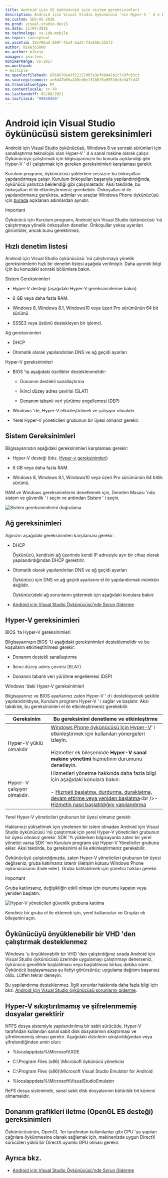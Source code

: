 ```yaml
---
title: Android için VS öykünücüsü için sistem gereksinimleri
description: Android için Visual Studio öykünücüsü 'nin Hyper-V ' d e bir sanal makine olarak çalışması için sistem gereksinimleri hakkında bilgi edinin.
ms.custom: SEO-VS-2020
ms.prod: visual-studio-dev15
ms.date: 11/04/2016
ms.technology: vs-ide-mobile
ms.topic: conceptual
ms.assetid: 35e766ad-269f-41e4-ba23-74a556c315f3
author: mikejo5000
ms.author: mikejo
manager: jmartens
monikerRange: vs-2017
ms.workload:
- multiple
ms.openlocfilehash: 8568670e43f21227db7e3ef88d41b2c7c0fc63c3
ms.sourcegitcommit: ae6d47b09a439cd0e13180f5e89510e3e347fd47
ms.translationtype: MT
ms.contentlocale: tr-TR
ms.lasthandoff: 02/08/2021
ms.locfileid: "99859469"
---
```

# <a name="system-requirements-for-the-visual-studio-emulator-for-android"></a>Android için Visual Studio öykünücüsü sistem gereksinimleri

Android için Visual Studio öykünücüsü, Windows 8 ve sonraki sürümleri için sanallaştırma teknolojisi olan Hyper-V ' d a sanal makine olarak çalışır. Öykünücüyü çalıştırmak için bilgisayarınızın bu konuda açıklandığı gibi Hyper-V ' d i çalıştırmak için gereken gereksinimleri karşılaması gerekir.

Kurulum programı, öykünücüsü yüklerken sessizce bu önkoşulları yapılandırmaya çalışır. Kurulum önkoşulları başarıyla yapılandırdığında, öykünücü yalnızca beklendiği gibi çalışmaktadır. Aksi takdirde, bu önkoşulları el ile etkinleştirmeniz gerekebilir. Önkoşulları el ile yapılandırmanız gerekirse, adımlar ve araçlar Windows Phone öykünücüsü için [burada](/previous-versions/windows/apps/jj863509\(v=vs.105\)) açıklanan adımlardan aynıdır.

> [!IMPORTANT]
> Öykünücü için Kurulum programı, Android için Visual Studio öykünücüsü 'nü çalıştırmaya yönelik önkoşulları denetler. Önkoşullar yoksa uyarıları görüntüler, ancak bunu gerektirmez.

## <a name="quick-checklist"></a><a name="Checklist"></a> Hızlı denetim listesi

Android için Visual Studio öykünücüsü 'nü çalıştırmaya yönelik gereksinimlerin hızlı bir denetim listesi aşağıda verilmiştir. Daha ayrıntılı bilgi için bu konudaki sonraki bölümlere bakın.

Sistem Gereksinimleri

- Hyper-V desteği (aşağıdaki Hyper-V gereksinimlerine bakın)

- 6 GB veya daha fazla RAM.

- Windows 8, Windows 8.1, Windows10 veya üzeri Pro sürümünün 64 bit sürümü

- SSSE3 veya üstünü destekleyen bir işlemci.

Ağ gereksinimleri

- DHCP

- Otomatik olarak yapılandırılan DNS ve ağ geçidi ayarları

Hyper-V gereksinimleri

- BIOS 'ta aşağıdaki özellikler desteklenmelidir:

  - Donanım destekli sanallaştırma

  - İkinci düzey adres çevirisi (SLAT)

  - Donanım tabanlı veri yürütme engellemesi (DEP)

- Windows 'de, Hyper-V etkinleştirilmeli ve çalışıyor olmalıdır.

- Yerel Hyper-V yöneticileri grubunun bir üyesi olmanız gerekir.

## <a name="system-requirements"></a>Sistem Gereksinimleri
 Bilgisayarınızın aşağıdaki gereksinimleri karşılaması gerekir:

- Hyper-V desteği (bkz. [Hyper-v gereksinimleri](#hyper-v-requirements))

- 6 GB veya daha fazla RAM.

- Windows 8, Windows 8.1, Windows10 veya üzeri Pro sürümünün 64 bitlik sürümü.

RAM ve Windows gereksinimlerini denetlemek için, Denetim Masası 'nda sistem ve güvenlik ' i seçin ve ardından Sistem ' i seçin.

![Sistem gereksinimlerini doğrulama](../cross-platform/media/android_emu_system_requirements.png "Android_Emu_System_Requirements")

## <a name="network-requirements"></a>Ağ gereksinimleri

Ağınızın aşağıdaki gereksinimleri karşılaması gerekir:

- DHCP

   Öykünücü, kendisini ağ üzerinde kendi IP adresiyle ayrı bir cihaz olarak yapılandırdığından DHCP gerektirir.

- Otomatik olarak yapılandırılan DNS ve ağ geçidi ayarları

   Öykünücü için DNS ve ağ geçidi ayarlarını el ile yapılandırmak mümkün değildir.

  Öykünücüdeki ağ sorunlarını gidermek için aşağıdaki konulara bakın:

- [Android için Visual Studio Öykünücüsü’nde Sorun Giderme](../cross-platform/troubleshooting-the-visual-studio-emulator-for-android.md)

## <a name="hyper-v-requirements"></a>Hyper-V gereksinimleri

BIOS 'ta Hyper-V gereksinimleri

Bilgisayarınızın BIOS 'U aşağıdaki gereksinimleri desteklemelidir ve bu koşulların etkinleştirilmesi gerekir:

- Donanım destekli sanallaştırma

- İkinci düzey adres çevirisi (SLAT)

- Donanım tabanlı veri yürütme engellemesi (DEP)

Windows 'daki Hyper-V gereksinimleri

Bilgisayarınız ve BIOS ayarlarınız zaten Hyper-V ' d i destekleyecek şekilde yapılandırıldıysa, Kurulum programı Hyper-V ' ı sağlar ve başlatır. Aksi takdirde, bu gereksinimleri el ile etkinleştirmeniz gerekebilir.

|Gereksinim|Bu gereksinimi denetleme ve etkinleştirme|
|-----------------|----------------------------------------------|
|Hyper-V yüklü olmalıdır|[Windows Phone öykünücüsü Için Hyper-V](/previous-versions/windows/apps/jj863509(v=vs.105))' i etkinleştirmek için kullanılan yönergeleri izleyin.<br /><br /> Hizmetler ek bileşeninde **Hyper-V sanal makine yönetimi** hizmetinin durumunu denetleyin.|
|Hyper-V çalışıyor olmalıdır.|Hizmetleri yönetme hakkında daha fazla bilgi için aşağıdaki konulara bakın:<br /><br /> -   [Hizmeti başlatma, durdurma, duraklatma, devam ettirme veya yeniden başlatma](https://technet.microsoft.com/library/cc736564\(v=WS.10\).aspx)<br />-   [Hizmetin nasıl başlatıldığını yapılandırma](https://technet.microsoft.com/%20library/cc739213\(v=ws.10\))|

 Yerel Hyper-V yöneticileri grubunun bir üyesi olmanız gerekir.

 Haklarınızı yükseltmek için yinelenen bir istem olmadan Android için Visual Studio öykünücüsü 'nü çalıştırmak için yerel Hyper-V yöneticileri grubunun bir üyesi olmanız gerekir. SDK 'Yı yüklerken bilgisayarda zaten bir yerel yönetici varsa SDK 'nın Kurulum programı sizi Hyper-V Yöneticiler grubuna ekler. Aksi takdirde, bu gereksinimi el ile etkinleştirmeniz gerekebilir.

 Öykünücüyü çalıştırdığınızda, zaten Hyper-V yöneticileri grubunun bir üyesi değilseniz, gruba katılmanız istenir (iletişim kutusu Windows Phone öykünücüsünü ifade eder). Gruba katılabilmek için yönetici hakları gerekir.

> [!IMPORTANT]
> Gruba katılırsanız, değişikliğin etkili olması için oturumu kapatın veya yeniden başlatın.

 ![Hyper&#45;V yöneticileri güvenlik grubuna katılma](../cross-platform/media/android_emu_hyperv_admin.png "Android_Emu_HyperV_Admin")

 Kendiniz bir gruba el ile eklemek için, yerel kullanıcılar ve Gruplar ek bileşenini açın.

## <a name="running-the-emulator-from-a-bootable-vhd-is-not-supported"></a>Öykünücüyü önyüklenebilir bir VHD 'den çalıştırmak desteklenmez
 Windows 'u önyüklenebilir bir VHD 'den çalıştırdığınız sırada Android için Visual Studio öykünücüsü üzerinde uygulamayı çalıştırmayı denerseniz, öykünücü genellikle başlatılması veya başlatılması birkaç dakika sürer. Öykünücü başlayamazsa şu iletiyi görürsünüz: uygulama dağıtımı başarısız oldu. Lütfen tekrar deneyin.

 Bu yapılandırma desteklenmez. İlgili sorunlar hakkında daha fazla bilgi için bkz. [Android Için Visual Studio öykünücüsü sorunlarını giderme](../cross-platform/troubleshooting-the-visual-studio-emulator-for-android.md).

## <a name="hyper-v-requires-uncompressed-and-unencrypted-files"></a>Hyper-V sıkıştırılmamış ve şifrelenmemiş dosyalar gerektirir
 NTFS dosya sistemiyle yapılandırılmış bir sabit sürücüde, Hyper-V tarafından kullanılan sanal sabit disk dosyalarının sıkıştırması ve şifrelenmemiş olması gerekir. Aşağıdaki dizinlerin sıkıştırıldığından veya şifrelendiğinden emin olun:

- %localappdata%\Microsoft\XDE

- C:\Program Files (x86) \Microsoft öykünücü yöneticisi

- C:\Program Files (x86)\Microsoft Visual Studio Emulator for Android

- %localappdata%\Microsoft\VisualStudioEmulator

ReFS dosya sisteminde, sanal sabit disk dosyalarının bütünlük bit kümesi olmamalıdır.

## <a name="hardware-graphics-forwarding-opengl-es-support-requirements"></a>Donanım grafikleri iletme (OpenGL ES desteği) gereksinimleri

Öykünücüsünün, OpenGL 'ler tarafından kullanılanlar gibi GPU 'ya yapılan çağrılara öykünmesine olanak sağlamak için, makinenizde uygun DirectX sürücüleri yüklü bir DirectX uyumlu GPU olması gerekir.

## <a name="see-also"></a>Ayrıca bkz.

- [Android için Visual Studio Öykünücüsü’nde Sorun Giderme](../cross-platform/troubleshooting-the-visual-studio-emulator-for-android.md)
